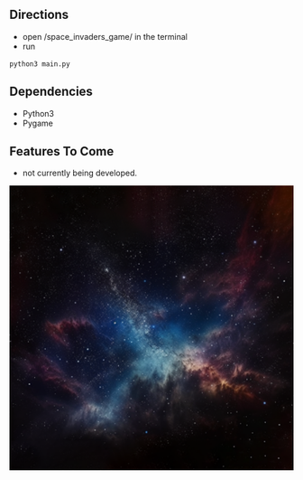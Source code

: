 ## Directions
- open /space_invaders_game/ in the terminal
- run 
```
python3 main.py
```

## Dependencies
- Python3
- Pygame

## Features To Come
- not currently being developed.  

<div class="image-container">
  <img id="image1" src="https://github.com/Generlate/space_invaders_game/blob/main/assets/background_black.png?raw=true" alt="Image 1" width="900">
</div>
